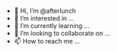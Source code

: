- 👋 Hi, I’m @afterlunch
- 👀 I’m interested in ...
- 🌱 I’m currently learning ...
- 💞️ I’m looking to collaborate on ...
- 📫 How to reach me ...

<!---
afterlunch/afterlunch is a ✨ special ✨ repository because its `README.md` (this file) appears on your GitHub profile.
You can click the Preview link to take a look at your changes.
--->
